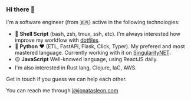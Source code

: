 ### Hi there 👋

I'm a software engineer (from 🇧🇷) active in the following technologies:

 - 🐚 **Shell Script** (bash, zsh, tmux, ssh, etc). I'm always interested how improve my workflow with [dotfiles][dotfiles].
 - 🐍 **Python** ❤️ (ETL, FastAPi, Flask, Click, Typer). My prefered and most mastered language. Currently working with it on [SingularityNET][snet].
 - 🟡 **JavaScript** Well-knowed language, using ReactJS daily.
 - I'm also interested in Rust lang, Clojure, IaC, AWS.
 
 Get in touch if you guess we can help each other.
 
 You can reach me through j@jonatasleon.com
 
 [dotfiles]: https://github.com/jonatasleon/dotfiles
 [snet]: https://github.com/singnet
